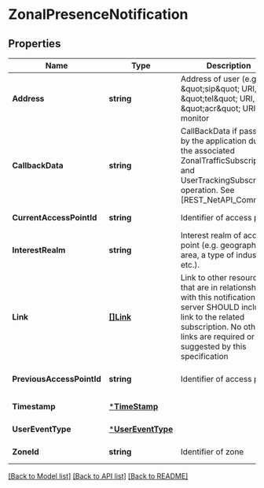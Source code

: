# ZonalPresenceNotification

## Properties
Name | Type | Description | Notes
------------ | ------------- | ------------- | -------------
**Address** | **string** | Address of user (e.g. \&quot;sip\&quot; URI, \&quot;tel\&quot; URI, \&quot;acr\&quot; URI) to monitor | [default to null]
**CallbackData** | **string** | CallBackData if passed by the application during the associated ZonalTrafficSubscription and UserTrackingSubscription operation. See [REST_NetAPI_Common]. | [optional] [default to null]
**CurrentAccessPointId** | **string** | Identifier of access point. | [default to null]
**InterestRealm** | **string** | Interest realm of access point (e.g. geographical area, a type of industry etc.). | [optional] [default to null]
**Link** | [**[]Link**](Link.md) | Link to other resources that are in relationship with this notification. The server SHOULD include a link to the related subscription. No other links are required or suggested by this specification | [optional] [default to null]
**PreviousAccessPointId** | **string** | Identifier of access point. | [optional] [default to null]
**Timestamp** | [***TimeStamp**](TimeStamp.md) |  | [default to null]
**UserEventType** | [***UserEventType**](UserEventType.md) |  | [default to null]
**ZoneId** | **string** | Identifier of zone | [default to null]

[[Back to Model list]](../README.md#documentation-for-models) [[Back to API list]](../README.md#documentation-for-api-endpoints) [[Back to README]](../README.md)


